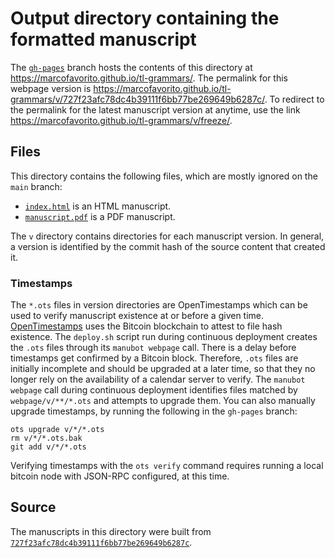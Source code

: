 # Output directory containing the formatted manuscript

The [`gh-pages`](https://github.com/marcofavorito/tl-grammars/tree/gh-pages) branch hosts the contents of this directory at <https://marcofavorito.github.io/tl-grammars/>.
The permalink for this webpage version is <https://marcofavorito.github.io/tl-grammars/v/727f23afc78dc4b39111f6bb77be269649b6287c/>.
To redirect to the permalink for the latest manuscript version at anytime, use the link <https://marcofavorito.github.io/tl-grammars/v/freeze/>.

## Files

This directory contains the following files, which are mostly ignored on the `main` branch:

+ [`index.html`](index.html) is an HTML manuscript.
+ [`manuscript.pdf`](manuscript.pdf) is a PDF manuscript.

The `v` directory contains directories for each manuscript version.
In general, a version is identified by the commit hash of the source content that created it.

### Timestamps

The `*.ots` files in version directories are OpenTimestamps which can be used to verify manuscript existence at or before a given time.
[OpenTimestamps](https://opentimestamps.org/) uses the Bitcoin blockchain to attest to file hash existence.
The `deploy.sh` script run during continuous deployment creates the `.ots` files through its `manubot webpage` call.
There is a delay before timestamps get confirmed by a Bitcoin block.
Therefore, `.ots` files are initially incomplete and should be upgraded at a later time, so that they no longer rely on the availability of a calendar server to verify.
The `manubot webpage` call during continuous deployment identifies files matched by `webpage/v/**/*.ots` and attempts to upgrade them.
You can also manually upgrade timestamps, by running the following in the `gh-pages` branch:

```shell
ots upgrade v/*/*.ots
rm v/*/*.ots.bak
git add v/*/*.ots
```

Verifying timestamps with the `ots verify` command requires running a local bitcoin node with JSON-RPC configured, at this time.

## Source

The manuscripts in this directory were built from
[`727f23afc78dc4b39111f6bb77be269649b6287c`](https://github.com/marcofavorito/tl-grammars/commit/727f23afc78dc4b39111f6bb77be269649b6287c).
